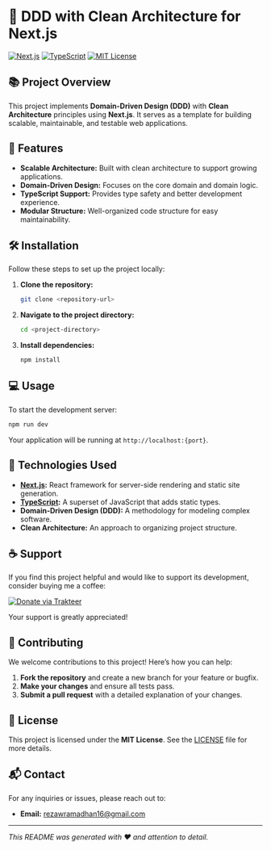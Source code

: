 
# 🌟 DDD with Clean Architecture for Next.js

[![Next.js](https://img.shields.io/badge/Next.js-12.0.0-blue)](https://nextjs.org/)
[![TypeScript](https://img.shields.io/badge/TypeScript-4.5.2-blue)](https://www.typescriptlang.org/)
[![MIT License](https://img.shields.io/badge/License-MIT-green)](#license)

## 📚 Project Overview

This project implements **Domain-Driven Design (DDD)** with **Clean Architecture** principles using **Next.js**. It serves as a template for building scalable, maintainable, and testable web applications.

## 🚀 Features

- **Scalable Architecture:** Built with clean architecture to support growing applications.
- **Domain-Driven Design:** Focuses on the core domain and domain logic.
- **TypeScript Support:** Provides type safety and better development experience.
- **Modular Structure:** Well-organized code structure for easy maintainability.

## 🛠️ Installation

Follow these steps to set up the project locally:

1. **Clone the repository:**

   ```bash
   git clone <repository-url>
   ```

2. **Navigate to the project directory:**

   ```bash
   cd <project-directory>
   ```

3. **Install dependencies:**

   ```bash
   npm install
   ```

## 💻 Usage

To start the development server:

```bash
npm run dev
```

Your application will be running at `http://localhost:{port}`.

## 🧰 Technologies Used

- **[Next.js](https://nextjs.org/):** React framework for server-side rendering and static site generation.
- **[TypeScript](https://www.typescriptlang.org/):** A superset of JavaScript that adds static types.
- **Domain-Driven Design (DDD):** A methodology for modeling complex software.
- **Clean Architecture:** An approach to organizing project structure.

## ☕ Support

If you find this project helpful and would like to support its development, consider buying me a coffee:

[![Donate via Trakteer](https://img.shields.io/badge/Donate-via%20Trakteer-red)](https://trakteer.id/rezawr/link)

Your support is greatly appreciated!

## 🤝 Contributing

We welcome contributions to this project! Here’s how you can help:

1. **Fork the repository** and create a new branch for your feature or bugfix.
2. **Make your changes** and ensure all tests pass.
3. **Submit a pull request** with a detailed explanation of your changes.

## 📝 License

This project is licensed under the **MIT License**. See the [LICENSE](LICENSE) file for more details.

## 📬 Contact

For any inquiries or issues, please reach out to:

- **Email:** [rezawramadhan16@gmail.com](mailto:rezawramadhan16@gmail.com)

---

*This README was generated with ❤️ and attention to detail.*
